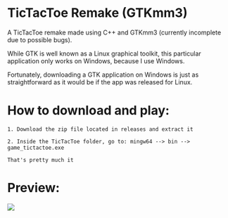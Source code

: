 # TicTacToe Remake (GTKmm3)
A TicTacToe remake made using C++ and GTKmm3 (currently incomplete due to possible bugs).

While GTK is well known as a Linux graphical toolkit, this particular application only works on Windows, because I use Windows.

Fortunately, downloading a GTK application on Windows is just as straightforward as it would be if the app was released for Linux.

# How to download and play:

```
1. Download the zip file located in releases and extract it

2. Inside the TicTacToe folder, go to: mingw64 --> bin --> game_tictactoe.exe

That's pretty much it
```

# Preview:
![](https://i.imgur.com/frm1Zcw.gif)
